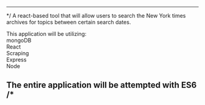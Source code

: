 

-----------------------------------------------------------------------------
*/
  A react-based tool that will allow users to search the New York times    
    archives for topics between certain search dates.                      

  This application will be utilizing:                                      
    mongoDB                                                                
    React                                                                  
    Scraping                                                               
    Express                                                                
    Node    

  The entire application will be attempted with ES6
  /*                                                               
-----------------------------------------------------------------------------
